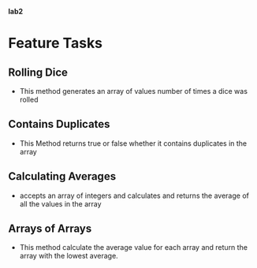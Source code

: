**lab2**
# Feature Tasks #
## Rolling Dice ##
* This method generates an array of values number of times a dice was rolled
## Contains Duplicates ##
* This Method returns true or false whether it contains duplicates in the array
## Calculating Averages ##
* accepts an array of integers and calculates and returns the average of all the values in the array
## Arrays of Arrays ##
* This method calculate the average value for each array and return the array with the lowest average.